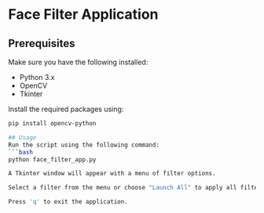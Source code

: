 # Face Filter Application

## Prerequisites

Make sure you have the following installed:

- Python 3.x
- OpenCV
- Tkinter

Install the required packages using:

```bash
pip install opencv-python

## Usage
Run the script using the following command:
```bash
python face_filter_app.py

A Tkinter window will appear with a menu of filter options.

Select a filter from the menu or choose "Launch All" to apply all filters simultaneously.

Press 'q' to exit the application.
